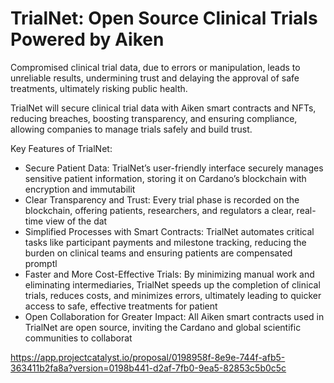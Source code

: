 # TrialNet: Open Source Clinical Trials Powered by Aiken

Compromised clinical trial data, due to errors or manipulation, leads to unreliable results, undermining trust and delaying the approval of safe treatments, ultimately risking public health. 

TrialNet will secure clinical trial data with Aiken smart contracts and NFTs, reducing breaches, boosting transparency, and ensuring compliance, allowing companies to manage trials safely and build trust.

Key Features of TrialNet:
- Secure Patient Data: TrialNet’s user-friendly interface securely manages sensitive patient information, storing it on Cardano’s blockchain with encryption and immutabilit
- Clear Transparency and Trust: Every trial phase is recorded on the blockchain, offering patients, researchers, and regulators a clear, real-time view of the dat
- Simplified Processes with Smart Contracts: TrialNet automates critical tasks like participant payments and milestone tracking, reducing the burden on clinical teams and ensuring patients are compensated promptl
- Faster and More Cost-Effective Trials: By minimizing manual work and eliminating intermediaries, TrialNet speeds up the completion of clinical trials, reduces costs, and minimizes errors, ultimately leading to quicker access to safe, effective treatments for patient
- Open Collaboration for Greater Impact: All Aiken smart contracts used in TrialNet are open source, inviting the Cardano and global scientific communities to collaborat

https://app.projectcatalyst.io/proposal/0198958f-8e9e-744f-afb5-363411b2fa8a?version=0198b441-d2af-7fb0-9ea5-82853c5b0c5c
